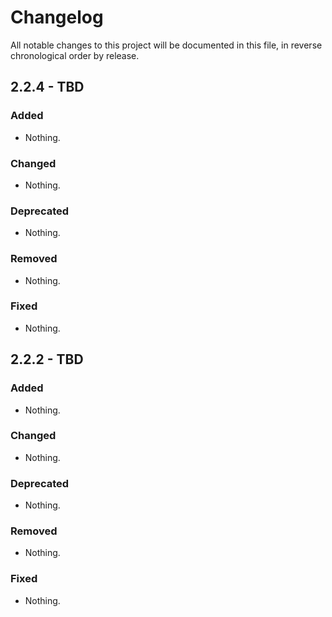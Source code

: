 # Changelog

All notable changes to this project will be documented in this file, in reverse chronological order by release.

## 2.2.4 - TBD

### Added

- Nothing.

### Changed

- Nothing.

### Deprecated

- Nothing.

### Removed

- Nothing.

### Fixed

- Nothing.

## 2.2.2 - TBD

### Added

- Nothing.

### Changed

- Nothing.

### Deprecated

- Nothing.

### Removed

- Nothing.

### Fixed

- Nothing.
